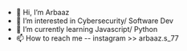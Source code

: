 - 👋 Hi, I’m Arbaaz
- 👀 I’m interested in Cybersecurity/ Software Dev
- 🌱 I’m currently learning Javascript/ Python
- 📫 How to reach me -- instagram >> arbaaz.s_77

<!---
Arbaaz-15/Arbaaz-15 is a ✨ special ✨ repository because its `README.md` (this file) appears on your GitHub profile.
You can click the Preview link to take a look at your changes.
--->
